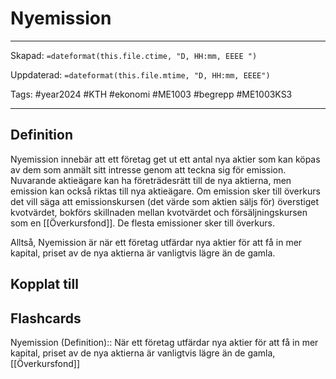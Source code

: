 # Nyemission

---

Skapad: `=dateformat(this.file.ctime, "D, HH:mm, EEEE ")`

Uppdaterad: `=dateformat(this.file.mtime, "D, HH:mm, EEEE")`

Tags: #year2024 #KTH #ekonomi #ME1003 #begrepp #ME1003KS3

---

## Definition

Nyemission innebär att ett företag get ut ett antal nya aktier som kan köpas av dem som anmält sitt intresse genom att teckna sig för emission. Nuvarande aktieägare kan ha företrädesrätt till de nya aktierna, men emission kan också riktas till nya aktieägare. Om emission sker till överkurs det vill säga att emissionskursen (det värde som aktien säljs för) överstiget kvotvärdet, bokförs skillnaden mellan kvotvärdet och försäljningskursen som en [[Överkursfond]]. De flesta emissioner sker till överkurs.

Alltså, Nyemission är när ett företag utfärdar nya aktier för att få in mer kapital, priset av de nya aktierna är vanligtvis lägre än de gamla.

## Kopplat till

## Flashcards

Nyemission (Definition):: När ett företag utfärdar nya aktier för att få in mer kapital, priset av de nya aktierna är vanligtvis lägre än de gamla, [[Överkursfond]]
<!--SR:!2024-03-12,6,250!2024-03-22,14,290-->
